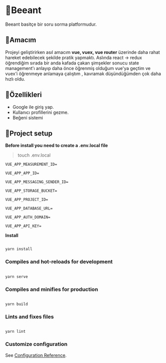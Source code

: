 
# 📡Beeant

  Beeant basitçe bir soru sorma platformudur.
 
  ## 🔱Amacım

Projeyi geliştirirken asıl amacım **vue, vuex, vue router** üzerinde daha rahat hareket edebilecek şekilde pratik yapmaktı. Aslında react -> redux öğrendiğim sırada bir anda kafada çakan şimşekler sonucu state management'ı anlayıp daha önce öğrenmiş olduğum vue'ya geçtim ve vuex'i öğrenmeye anlamaya çalıştım , kavramak düşündüğümden çok daha hızlı oldu.
## 🎁Özellikleri

 - Google ile giriş yap.
 - Kullanıcı profillerini gezme.
 - Beğeni sistemi

##  🚀Project setup

**Before install you need to create a .env.local file**
	

> touch .env.local

    VUE_APP_MEASUREMENT_ID= 

	VUE_APP_APP_ID=  

	VUE_APP_MESSAGING_SENDER_ID=  

	VUE_APP_STORAGE_BUCKET=

	VUE_APP_PROJECT_ID=

	VUE_APP_DATABASE_URL=

	VUE_APP_AUTH_DOMAIN=

	VUE_APP_API_KEY=


**Install**
```

yarn install

```
 

### Compiles and hot-reloads for development

```

yarn serve

```

  

### Compiles and minifies for production

```

yarn build

```

  

### Lints and fixes files

```

yarn lint

```

  

### Customize configuration

See [Configuration Reference](https://cli.vuejs.org/config/).
